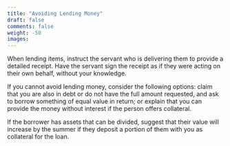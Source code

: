 ```yaml
---
title: "Avoiding Lending Money"
draft: false
comments: false
weight: -50
images:
---
```


When lending items, instruct the servant who is delivering them to provide a detailed receipt. Have the servant sign the receipt as if they were acting on their own behalf, without your knowledge.

If you cannot avoid lending money, consider the following options: claim that you are also in debt or do not have the full amount requested, and ask to borrow something of equal value in return; or explain that you can provide the money without interest if the person offers collateral.

If the borrower has assets that can be divided, suggest that their value will increase by the summer if they deposit a portion of them with you as collateral for the loan.
